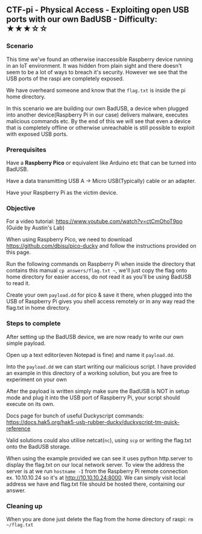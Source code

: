 ## CTF-pi - Physical Access - Exploiting open USB ports with our own BadUSB - Difficulty: ★★★☆☆


### Scenario

This time we've found an otherwise inaccessible Raspberry device running in an IoT environment. It was hidden from plain sight and there doesn't seem to be a lot of ways to breach it's security. However we see that the USB ports of the raspi are completely exposed.

We have overheard someone and know that the `flag.txt` is inside the pi home directory.

In this scenario we are building our own BadUSB, a device when plugged into another device(Raspberry Pi in our case) delivers malware, executes malicious commands etc. By the end of this we will see that even a device that is completely offline or otherwise unreachable is still possible to exploit with exposed USB ports.

### Prerequisites

Have a **Raspberry Pico** or equivalent like Arduino etc that can be turned into BadUSB.

Have a data transmitting USB A -> Micro USB(Typically) cable or an adapter.

Have your Raspberry Pi as the victim device.

### Objective

For a video tutorial: https://www.youtube.com/watch?v=ctCmOhoT9po (Guide by Austin's Lab)

When using Raspberry Pico, we need to download https://github.com/dbisu/pico-ducky and follow the instructions provided on this page.

Run the following commands on Raspberry Pi when inside the directory that contains this manual `cp answers/flag.txt ~`, we'll just copy the flag onto home directory for easier access, do not read it as you'll be using BadUSB to read it.

Create your own `payload.dd` for pico & save it there, when plugged into the USB of Raspberry Pi gives you shell access remotely or in any way read the flag.txt in home directory.

### Steps to complete

After setting up the BadUSB device, we are now ready to write our own simple payload.

Open up a text editor(even Notepad is fine) and name it `payload.dd`.

Into the `payload.dd` we can start writing our malicious script.
I have provided an example in this directory of a working solution, but you are free to experiment on your own

After the payload is written simply make sure the BadUSB is NOT in setup mode and plug it into the USB port of Raspberry Pi, your script should execute on its own.

Docs page for bunch of useful Duckyscript commands: https://docs.hak5.org/hak5-usb-rubber-ducky/duckyscript-tm-quick-reference

Valid solutions could also utilise netcat(`nc`), using `scp` or writing the flag.txt onto the BadUSB storage.

When using the example provided we can see it uses python http.server to display the flag.txt on our local network server.
To view the address the server is at we run `hostname -I` from the Raspberry Pi remote connection ex. 10.10.10.24 so it's at http://10.10.10.24:8000.
We can simply visit local address we have and flag.txt file should be hosted there, containing our answer.


### Cleaning up

When you are done just delete the flag from the home directory of raspi:
`rm ~/flag.txt` 